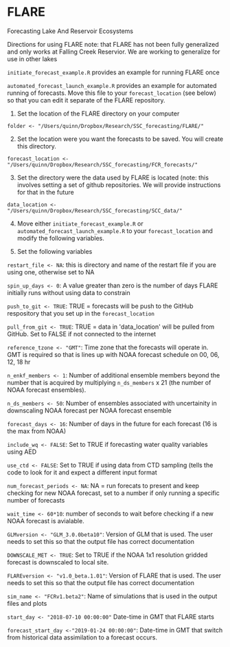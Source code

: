 # FLARE
Forecasting Lake And Reservoir Ecosystems

Directions for using FLARE
note: that FLARE has not been fully generalized and only works at Falling Creek Reservior.  We are working to generalize for use in other lakes


`initiate_forecast_example.R` provides an example for running FLARE once

`automated_forecast_launch_example.R` provides an example for automated running of forecasts.  Move this file to your `forecast_location` (see below) so that you can edit it separate of the FLARE repository.  

1) Set the location of the FLARE directory on your computer

`folder <- "/Users/quinn/Dropbox/Research/SSC_forecasting/FLARE/"`

2) Set the location were you want the forecasts to be saved.  You will create this directory.

`forecast_location <- "/Users/quinn/Dropbox/Research/SSC_forecasting/FCR_forecasts/"`

3) Set the directory were the data used by FLARE is located (note: this involves setting a set of github repositories.  We will provide instructions for that in the future

`data_location <- "/Users/quinn/Dropbox/Research/SSC_forecasting/SCC_data/"`

4) Move either `initiate_forecast_example.R` or `automated_forecast_launch_example.R` to your `forecast_location` and modify the following variables.

5) Set the following variables 

`restart_file <- NA`: this is directory and name of the restart file if you are using one, otherwise set to NA

`spin_up_days <- 0`: A value greater than zero is the number of days FLARE initially runs without using data to constrain

`push_to_git <- TRUE`: TRUE = forecasts will be push to the GitHub respository that you set up in the  `forecast_location`

`pull_from_git <- TRUE`: TRUE = data in 'data_location' will be pulled from GitHub. Set to FALSE if not connected to the internet

`reference_tzone <- "GMT"`: Time zone that the forecasts will operate in.  GMT is required so that is lines up with NOAA forecast schedule on 00, 06, 12, 18 hr

`n_enkf_members <- 1`: Number of additional ensemble members beyond the number that is acquired by multiplying `n_ds_members` x 21 (the number of NOAA forecast ensembles). 

`n_ds_members <- 50`: Number of ensembles associated with uncertainity in downscaling NOAA forecast per NOAA forecast ensemble

`forecast_days <- 16`: Number of days in the future for each forecast (16 is the max from NOAA)

`include_wq <- FALSE`: Set to TRUE if forecasting water quality variables using AED

`use_ctd <- FALSE`: Set to TRUE if using data from CTD sampling (tells the code to look for it and expect a different input format

`num_forecast_periods <- NA`: NA = run forecats to present and keep checking for new NOAA forecast, set to a number if only running a specific number of forecasts

`wait_time <- 60*10`: number of seconds to wait before checking if a new NOAA forecast is avialable.

`GLMversion <- "GLM_3.0.0beta10"`: Version of GLM that is used.  The user needs to set this so that the output file has correct documentation

`DOWNSCALE_MET <- TRUE`: Set to TRUE if the NOAA 1x1 resolution gridded forecast is downscaled to local site.

`FLAREversion <- "v1.0_beta.1.01"`: Version of FLARE that is used. The user needs to set this so that the output file has correct documentation

`sim_name <- "FCRv1.beta2"`: Name of simulations that is used in the output files and plots 

`start_day <- "2018-07-10 00:00:00"` Date-time in GMT that FLARE starts

`forecast_start_day <-"2019-01-24 00:00:00"`:  Date-time in GMT that switch from historical data assimilation to a forecast occurs.  
